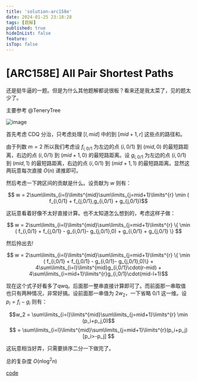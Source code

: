```yaml
---
title: 'solution-arc158e'
date: 2024-01-25 23:18:28
tags: [题解]
published: true
hideInList: false
feature: 
isTop: false
---
```

# [ARC158E] All Pair Shortest Paths

还是挺牛逼的一题。但是为什么其他题解都说很板？看来还是我太菜了，见的题太少了。

主要参考 @TeneryTree

![image](https://img2024.cnblogs.com/blog/2655720/202401/2655720-20240125213240515-1263584201.png)


首先考虑 CDQ 分治，只考虑处理 $[l,mid]$ 中的到 $[mid+1,r]$ 这些点的路径和。

由于列数 $m=2$ 所以我们考虑设 $f_{i,0/1}$ 为左边的点 $(i,0/1)$ 到 $(mid,0)$ 的最短路距离，右边的点 $(i,0/1)$ 到 $(mid+1,0)$ 的最短路距离。设 $g_{i,0/1}$ 为左边的点 $(i,0/1)$ 到 $(mid,1)$ 的最短路距离，右边的点 $(i,0/1)$ 到 $(mid+1,1)$ 的最短路距离。显然这两玩意每次直接 $O(n)$ 递推即可。

然后考虑一下跨区间的贡献是什么。设贡献为 $w$ 则有：

$$ w = 2\sum\limits_{i=l}\limits^{mid}\sum\limits_{j=mid+1}\limits^{r} \min ( f_{i,0/1} + f_{j,0/1},g_{i,0/1} + g_{j,0/1})$$

这玩意看着好像不太好直接计算。也不太知道怎么想到的，考虑这样子做：

$$ w = 2\sum\limits_{i=l}\limits^{mid}\sum\limits_{j=mid+1}\limits^{r} \{ \min ( f_{i,0/1} + f_{j,0/1} - g_{i,0/1}- g_{j,0/1},0) + g_{i,0/1} + g_{j,0/1} \} $$

然后拎出去!

$$ w = 2\sum\limits_{i=l}\limits^{mid}\sum\limits_{j=mid+1}\limits^{r} \{ \min ( f_{i,0/1} + f_{j,0/1} - g_{i,0/1}- g_{j,0/1},0)\} + 4\sum\limits_{i=l}\limits^{mid}g_{i,0/1}\cdot(r-mid) + 4\sum\limits_{i=mid+1}\limits^{r}g_{i,0/1}\cdot(mid-l+1)$$

现在这个式子好看多了qwq。后面那一整串直接计算即可了。而前面那一串取值也只有两种情况，非常好搞。设前面那一串值为 $2w_2$，一下省略 0/1 这一维。设 $p_i = f_i - g_i$ 则有：

$$w_2 = \sum\limits_{i=l}\limits^{mid}\sum\limits_{j=mid+1}\limits^{r}  \min (p_i+p_j,0)$$
$$ = \sum\limits_{i=l}\limits^{mid}\sum\limits_{j=mid+1}\limits^{r}(p_i+p_j)[p_i>-p_j] $$

这玩意相当好弄，只需要排序二分一下做完了。

总的复杂度 $O(n\log^2n)$


[code](https://atcoder.jp/contests/arc158/submissions/49651392 "code")